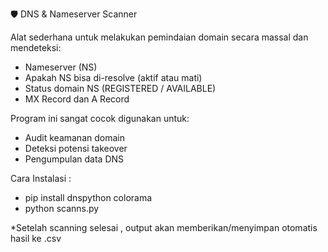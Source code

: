 🛡 DNS & Nameserver Scanner

Alat sederhana untuk melakukan pemindaian domain secara massal dan mendeteksi:
- Nameserver (NS)
- Apakah NS bisa di-resolve (aktif atau mati)
- Status domain NS (REGISTERED / AVAILABLE)
- MX Record dan A Record

Program ini sangat cocok digunakan untuk:
- Audit keamanan domain
- Deteksi potensi takeover
- Pengumpulan data DNS

Cara Instalasi :
- pip install dnspython colorama
- python scanns.py

*Setelah scanning selesai , output akan memberikan/menyimpan otomatis hasil ke .csv
